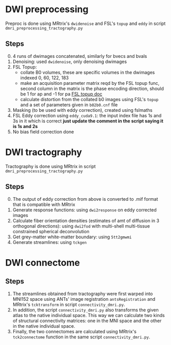 # DWI preprocessing
Preproc is done using MRtrix's `dwidenoise` and FSL's `topup` and `eddy` in script `dmri_preprocessing_tractography.py`

## Steps
0. 4 runs of dwimages concatenated, similarly for bvecs and bvals
1. Denoising: used `dwidenoise`, only denoising dwimages
2. FSL Topup:
    * collate B0 volumes, these are specific volumes in the dwimages indexed 0, 60, 122, 183
    * make an acquisition parameter matrix reqd by the FSL topup func, second column in the matrix is the phase encoding direction, should be 1 for ap and -1 for pa [FSL topup doc](https://fsl.fmrib.ox.ac.uk/fsl/fslwiki/topup/TopupUsersGuide#A--datain) 
    * calculate distortion from the collated b0 images using FSL's `topup` and a set of parameters given in `b02b0.cnf` file
3. Masking (to be used with eddy correction), created using fslmaths
4. FSL Eddy correction using `eddy_cuda9.1`: the input index file has 1s and 3s in it which is correct **just update the comment in the script saying it is 1s and 2s**
5. No bias field correction done

# DWI tractography
Tractography is done using MRtrix in script `dmri_preprocessing_tractography.py`

## Steps
0. The output of eddy correction from above is converted to .mif format that is compatible with MRtrix
1. Generate response functions: using `dwi2response` on eddy corrected images
2. Calculate fiber orientation densities (estimates of amt of diffusion in 3 orthogonal directions): using `dwi2fod` with multi-shell multi-tissue constrained spherical deconvolution
3. Get grey-matter white-matter boundary: using `5tt2gmwmi`
4. Generate streamlines: using `tckgen`

# DWI connectome

## Steps
1. The streamlines obtained from tractography were first warped into MNI152 space using ANTs' image registration `antsRegistration` and MRtrix's `tcktransform` in script `connectivity_dmri.py`.
2. In addition, the script `connectivity_dmri.py` also transforms the given atlas to the native individual space. This way we can calculate two kinds of structural connectivity matrices: one in the MNI space and the other in the native individual space.
3. Finally, the two connectomes are calculated using MRtrix's `tck2connectome` function in the same script `connectivity_dmri.py`.
